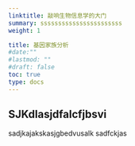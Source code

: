 ```yaml
---
linktitle: 敲响生物信息学的大门
summary: sssssssssssssssssssssss
weight: 1

title: 基因家族分析
#date:""
#lastmod: ""
#draft: false
toc: true
type: docs
---
```



## SJKdlasjdfalcfjbsvi
sadjkajakskasjgbedvusalk
sadfckjas
